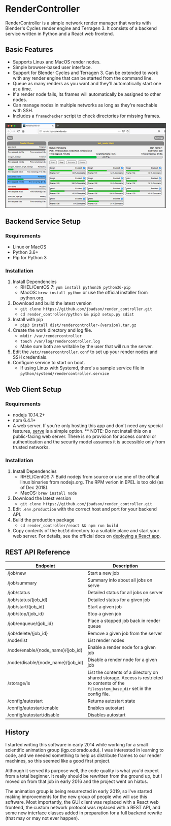 # RenderController
RenderController is a simple network render manager that works with Blender's Cycles render engine and Terragen 3.  It consists of a backend service written in Python and a React web frontend.

## Basic Features
* Supports Linux and MacOS render nodes.
* Simple browser-based user interface.
* Support for Blender Cycles and Terragen 3. Can be extended to work with any render engine that can be started from the command line.
* Queue as many renders as you want and they'll automatically start one at a time.
* If a render node fails, its frames will automatically be assigned to other nodes.
* Can manage nodes in multiple networks as long as they're reachable with SSH.
* Includes a `framechecker` script to check directories for missing frames.

<img align="center" src="images/rc_top.jpg" border="1px">


## Backend Service Setup
### Requirements
* Linux or MacOS
* Python 3.6+
* Pip for Python 3


### Installation
1. Install Dependencies
    * RHEL/CentOS 7: `yum install python36 python36-pip`
    * MacOS: `brew install python` or use the official installer from python.org.
1. Download and build the latest version
    * `git clone https://github.com/jbadson/render_controller.git`
    * `cd render_controller/python && pip3 setup.py sdist`
1. Install with pip
    * `pip3 install dist/rendercontroller-{version}.tar.gz`
1. Create the work directory and log file.
    * `mkdir /var/rendercontroller`
    * `touch /var/log/rendercontroller.log`
    * Make sure both are writable by the user that will run the server.
1. Edit the `/etc/rendercontroller.conf` to set up your render nodes and SSH credentials.
1. Configure service to start on boot.
	* If using Linux with Systemd, there's a sample service file in `python/systemd/rendercontroller.service`


## Web Client Setup
### Requirements
* nodejs 10.14.2+
* npm 6.4.1+
* A web server.  If you're only hosting this app and don't need any special features, [serve](https://github.com/zeit/serve) is a simple option.
** NOTE: Do not install this on a public-facing web server. There is no provision for access control or authentication and the security model assumes it is accessible only from trusted networks.

### Installation
1. Install Dependencies
    * RHEL/CentOS 7: Build nodejs from source or use one of the offical linux binaries from nodejs.org.  The RPM verion in EPEL is too old (as of Dec 2018).
    * MacOS: `brew install node`
1. Download the latest version
    * `git clone https://github.com/jbadson/render_controller.git`
1. Edit `.env.production` with the correct host and port for your backend API.
1. Build the production package
    * `cd render_controller/react && npm run build`
1. Copy contents of the `build` directory to a suitable place and start your web server. For details, see the official docs on [deploying a React app](https://facebook.github.io/create-react-app/docs/deployment).

## REST API Reference

Endpoint | Description
---- | ----
/job/new | Start a new job
/job/summary | Summary info about all jobs on serve
/job/status | Detailed status for all jobs on server
/job/status/{job_id} | Detailed status for a given job
/job/start/{job_id} | Start a given job
/job/stop/{job_id} | Stop a given job
/job/enqueue/{job_id} | Place a stopped job back in render queue
/job/delete/{job_id} | Remove a given job from the server
/node/list | List render nodes
/node/enable/{node\_name}/{job_id} | Enable a render node for a given job
/node/disable/{node\_name}/{job_id} | Disable a render node for a given job
/storage/ls | List the contents of a directory on shared storage. Access is restricted to contents of the `filesystem_base_dir` set in the config file.
/config/autostart | Returns autostart state
/config/autostart/enable | Enables autostart
/config/autostart/disable | Disables autostart

## History
I started writing this software in early 2014 while working for a small scientific animation group (igp.colorado.edu). I was interested in learning to code, and we needed something to help us distribute frames to our render machines, so this seemed like a good first project.

Although it served its purpose well, the code quality is what you'd expect from a total beginner. It really should be rewritten from the ground up, but I moved on from that job in early 2016 and the project went on hiatus.

The animation group is being resurrected in early 2019, so I've started making improvements for the new group of people who will use this software. Most importantly, the GUI client was replaced with a React web frontend, the custom network protocol was replaced with a REST API, and some new interface classes added in preparation for a full backend rewrite (that may or may not ever happen).

